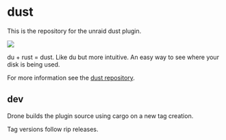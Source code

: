 # dust

This is the repository for the unraid dust plugin.

<img src="https://git.panaetius.co.uk/dtomlinson91/unraid-rip/raw/branch/main/assets/unraid-dust.png"/>

du + rust = dust. Like du but more intuitive. An easy way to see where your disk is being used.

For more information see the [dust repository](https://github.com/bootandy/dust).
## dev

Drone builds the plugin source using cargo on a new tag creation.

Tag versions follow rip releases.
